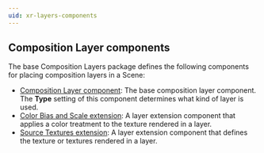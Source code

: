 ```yaml
---
uid: xr-layers-components
---
```


## Composition Layer components

The base Composition Layers package defines the following components for placing composition layers in a Scene:

* [Composition Layer component]\: The base composition layer component. The **Type** setting of this component determines what kind of layer is used.
* [Color Bias and Scale extension]\: A layer extension component that applies a color treatment to the texture rendered in a layer.
* [Source Textures extension]\: A layer extension component that defines the texture or textures rendered in a layer.


[Composition Layer component]: xref:xr-layers-base-component
[Color Bias and Scale extension]: xref:xr-layers-color-bias-scale
[Source Textures extension]: xref:xr-layers-source-textures
